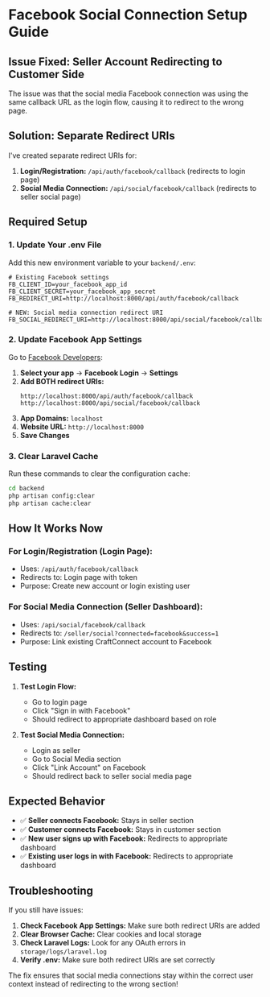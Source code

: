 # Facebook Social Connection Setup Guide

## Issue Fixed: Seller Account Redirecting to Customer Side

The issue was that the social media Facebook connection was using the same callback URL as the login flow, causing it to redirect to the wrong page.

## Solution: Separate Redirect URIs

I've created separate redirect URIs for:
1. **Login/Registration:** `/api/auth/facebook/callback` (redirects to login page)
2. **Social Media Connection:** `/api/social/facebook/callback` (redirects to seller social page)

## Required Setup

### 1. Update Your .env File

Add this new environment variable to your `backend/.env`:

```env
# Existing Facebook settings
FB_CLIENT_ID=your_facebook_app_id
FB_CLIENT_SECRET=your_facebook_app_secret
FB_REDIRECT_URI=http://localhost:8000/api/auth/facebook/callback

# NEW: Social media connection redirect URI
FB_SOCIAL_REDIRECT_URI=http://localhost:8000/api/social/facebook/callback
```

### 2. Update Facebook App Settings

Go to [Facebook Developers](https://developers.facebook.com/):

1. **Select your app** → **Facebook Login** → **Settings**
2. **Add BOTH redirect URIs:**
   ```
   http://localhost:8000/api/auth/facebook/callback
   http://localhost:8000/api/social/facebook/callback
   ```
3. **App Domains:** `localhost`
4. **Website URL:** `http://localhost:8000`
5. **Save Changes**

### 3. Clear Laravel Cache

Run these commands to clear the configuration cache:

```bash
cd backend
php artisan config:clear
php artisan cache:clear
```

## How It Works Now

### For Login/Registration (Login Page):
- Uses: `/api/auth/facebook/callback`
- Redirects to: Login page with token
- Purpose: Create new account or login existing user

### For Social Media Connection (Seller Dashboard):
- Uses: `/api/social/facebook/callback`
- Redirects to: `/seller/social?connected=facebook&success=1`
- Purpose: Link existing CraftConnect account to Facebook

## Testing

1. **Test Login Flow:**
   - Go to login page
   - Click "Sign in with Facebook"
   - Should redirect to appropriate dashboard based on role

2. **Test Social Media Connection:**
   - Login as seller
   - Go to Social Media section
   - Click "Link Account" on Facebook
   - Should redirect back to seller social media page

## Expected Behavior

- ✅ **Seller connects Facebook:** Stays in seller section
- ✅ **Customer connects Facebook:** Stays in customer section  
- ✅ **New user signs up with Facebook:** Redirects to appropriate dashboard
- ✅ **Existing user logs in with Facebook:** Redirects to appropriate dashboard

## Troubleshooting

If you still have issues:

1. **Check Facebook App Settings:** Make sure both redirect URIs are added
2. **Clear Browser Cache:** Clear cookies and local storage
3. **Check Laravel Logs:** Look for any OAuth errors in `storage/logs/laravel.log`
4. **Verify .env:** Make sure both redirect URIs are set correctly

The fix ensures that social media connections stay within the correct user context instead of redirecting to the wrong section!

